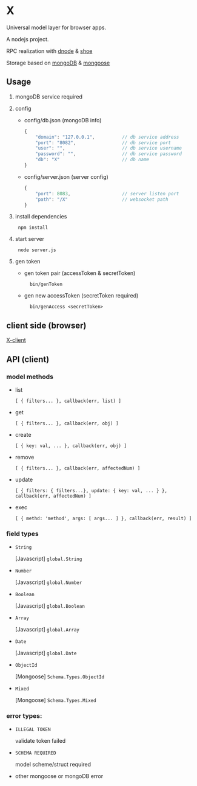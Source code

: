 X
=

Universal model layer for browser apps.

A nodejs project.

RPC realization with [dnode](https://github.com/substack/dnode) & [shoe](https://github.com/substack/shoe)

Storage based on [mongoDB](http://www.mongodb.org/) & [mongoose](http://mongoosejs.com/)

## Usage

1. mongoDB service required

2. config

	* config/db.json (mongoDB info)

		``` javascript
		{
			"domain": "127.0.0.1",			// db service address
			"port": "8082",					// db service port
			"user": "",						// db service username
			"password": "",					// db service password
			"db": "X"						// db name
		}
		```

	* config/server.json (server config)

		``` javascript
		{
			"port": 8083,					// server listen port
			"path": "/X"					// websocket path
		}
		```

3. install dependencies

		npm install

4. start server

		node server.js

5. gen token

	* gen token pair (accessToken & secretToken)

			bin/genToken

	* gen new accessToken (secretToken required)

			bin/genAccess <secretToken>

## client side (browser)

[X-client](https://github.com/nighca/X-client)

## API (client)

### model methods

* list

	`[ { filters... }, callback(err, list) ]`

* get

	`[ { filters... }, callback(err, obj) ]`

* create

	`[ { key: val, ... }, callback(err, obj) ]`

* remove

	`[ { filters... }, callback(err, affectedNum) ]`

* update

	`[ { filters: { filters...}, update: { key: val, ... } }, callback(err, affectedNum) ]`

* exec

	`[ { methd: 'method', args: [ args... ] }, callback(err, result) ]`

### field types

* `String`

	[Javascript] `global.String`

* `Number`

	[Javascript] `global.Number`

* `Boolean`

	[Javascript] `global.Boolean`

* `Array`

	[Javascript] `global.Array`

* `Date`

	[Javascript] `global.Date`

* `ObjectId`

	[Mongoose] `Schema.Types.ObjectId`

* `Mixed`

	[Mongoose] `Schema.Types.Mixed`


### error types:

* `ILLEGAL TOKEN`

	validate token failed

* `SCHEMA REQUIRED`

	model scheme/struct required

* other mongoose or mongoDB error